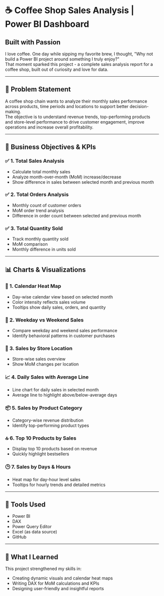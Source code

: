 
# ☕ Coffee Shop Sales Analysis | Power BI Dashboard

## Built with Passion

I love coffee. One day while sipping my favorite brew, I thought, "Why not build a Power BI project around something I truly enjoy?"  
That moment sparked this project - a complete sales analysis report for a coffee shop, built out of curiosity and love for data.

---

## 🧩 Problem Statement

A coffee shop chain wants to analyze their monthly sales performance across products, time periods and locations to support better decision-making.  
The objective is to understand revenue trends, top-performing products and store-level performance to drive customer engagement, improve operations and increase overall profitability.

---

## 🎯 Business Objectives & KPIs

### ✅ 1. Total Sales Analysis
- Calculate total monthly sales
- Analyze month-over-month (MoM) increase/decrease
- Show difference in sales between selected month and previous month

### ✅ 2. Total Orders Analysis
- Monthly count of customer orders
- MoM order trend analysis
- Difference in order count between selected and previous month

### ✅ 3. Total Quantity Sold
- Track monthly quantity sold
- MoM comparison
- Monthly difference in units sold

---

## 📊 Charts & Visualizations

### 📅 1. Calendar Heat Map
- Day-wise calendar view based on selected month
- Color intensity reflects sales volume
- Tooltips show daily sales, orders, and quantity

### 📆 2. Weekday vs Weekend Sales
- Compare weekday and weekend sales performance
- Identify behavioral patterns in customer purchases

### 📍 3. Sales by Store Location
- Store-wise sales overview
- Show MoM changes per location

### 📈 4. Daily Sales with Average Line
- Line chart for daily sales in selected month
- Average line to highlight above/below-average days

### 📦 5. Sales by Product Category
- Category-wise revenue distribution
- Identify top-performing product types

### 🔝 6. Top 10 Products by Sales
- Display top 10 products based on revenue
- Quickly highlight bestsellers

### 🕒 7. Sales by Days & Hours
- Heat map for day-hour level sales
- Tooltips for hourly trends and detailed metrics

---

## 🧰 Tools Used

- Power BI  
- DAX  
- Power Query Editor  
- Excel (as data source)  
- GitHub

---
## 💼 What I Learned

This project strengthened my skills in:
- Creating dynamic visuals and calendar heat maps
- Writing DAX for MoM calculations and KPIs
- Designing user-friendly and insightful reports
